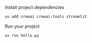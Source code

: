 

Install project dependencies

```bash
uv add crewai crewai-tools streamlit
```

Run your project

```bash
uv run hello.py
```

